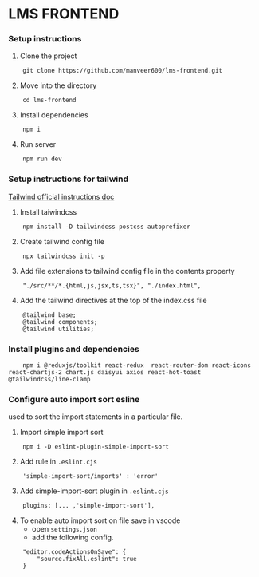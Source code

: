 # LMS FRONTEND

### Setup instructions
1. Clone the project

```
    git clone https://github.com/manveer600/lms-frontend.git
```

2. Move into the directory

```
    cd lms-frontend
```

3. Install dependencies

``` 
    npm i
```

4. Run server

```
    npm run dev
```


### Setup instructions for tailwind

[Tailwind official instructions doc](https://tailwindcss.com/docs/installation)

1. Install taiwindcss

``` 
    npm install -D tailwindcss postcss autoprefixer

```

2. Create tailwind config file

```
    npx tailwindcss init -p

```

3. Add file extensions to tailwind config file in the contents property

```
    "./src/**/*.{html,js,jsx,ts,tsx}", "./index.html",
```

4. Add the tailwind directives at the top of the index.css file

```
    @tailwind base;
    @tailwind components;
    @tailwind utilities;
```


### Install plugins and dependencies

```
    npm i @reduxjs/toolkit react-redux  react-router-dom react-icons react-chartjs-2 chart.js daisyui axios react-hot-toast @tailwindcss/line-clamp
```

### Configure auto import sort esline
used to sort the import statements in a particular file.

1. Import simple import sort
```
    npm i -D eslint-plugin-simple-import-sort 
```
2. Add rule in `.eslint.cjs`
```
    'simple-import-sort/imports' : 'error'
```
3. Add simple-import-sort plugin in `.eslint.cjs`
```
    plugins: [... ,'simple-import-sort'],
```
4. To enable auto import sort on file save in vscode
    - open `settings.json`
    - add the following config.
```
    "editor.codeActionsOnSave": {
        "source.fixAll.eslint": true
    }
```
